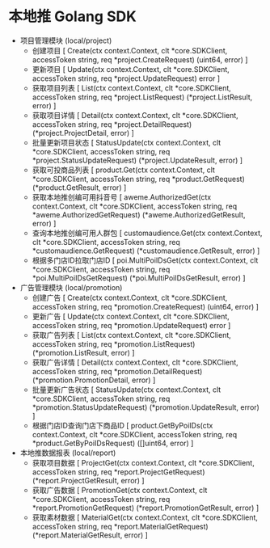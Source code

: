 # 本地推 Golang SDK

- 项目管理模块 (local/project)
  - 创建项目 [ Create(ctx context.Context, clt *core.SDKClient, accessToken string, req *project.CreateRequest) (uint64, error) ]
  - 更新项目 [ Update(ctx context.Context, clt *core.SDKClient, accessToken string, req *project.UpdateRequest) error ]
  - 获取项目列表 [ List(ctx context.Context, clt *core.SDKClient, accessToken string, req *project.ListRequest) (*project.ListResult, error) ]
  - 获取项目详情 [ Detail(ctx context.Context, clt *core.SDKClient, accessToken string, req *project.DetailRequest) (*project.ProjectDetail, error) ]
  - 批量更新项目状态 [ StatusUpdate(ctx context.Context, clt *core.SDKClient, accessToken string, req *project.StatusUpdateRequest) (*project.UpdateResult, error) ]
  - 获取可投商品列表 [ product.Get(ctx context.Context, clt *core.SDKClient, accessToken string, req *product.GetRequest) (*product.GetResult, error) ]
  - 获取本地推创编可用抖音号 [ aweme.AuthorizedGet(ctx context.Context, clt *core.SDKClient, accessToken string, req *aweme.AuthorizedGetRequest) (*aweme.AuthorizedGetResult, error) ]
  - 查询本地推创编可用人群包 [ customaudience.Get(ctx context.Context, clt *core.SDKClient, accessToken string, req *customaudience.GetRequest) (*customaudience.GetResult, error) ]
  - 根据多门店ID拉取门店ID [ poi.MultiPoiIDsGet(ctx context.Context, clt *core.SDKClient, accessToken string, req *poi.MultiPoiIDsGetRequest) (*poi.MultiPoiIDsGetResult, error) ]
- 广告管理模块 (local/promotion)
  - 创建广告 [ Create(ctx context.Context, clt *core.SDKClient, accessToken string, req *promotion.CreateRequest) (uint64, error) ]
  - 更新广告 [ Update(ctx context.Context, clt *core.SDKClient, accessToken string, req *promotion.UpdateRequest) error ]
  - 获取广告列表 [ List(ctx context.Context, clt *core.SDKClient, accessToken string, req *promotion.ListRequest) (*promotion.ListResult, error) ]
  - 获取广告详情 [ Detail(ctx context.Context, clt *core.SDKClient, accessToken string, req *promotion.DetailRequest) (*promotion.PromotionDetail, error) ]
  - 批量更新广告状态 [ StatusUpdate(ctx context.Context, clt *core.SDKClient, accessToken string, req *promotion.StatusUpdateRequest) (*promotion.UpdateResult, error) ]
  - 根据门店ID查询门店下商品ID [ product.GetByPoiIDs(ctx context.Context, clt *core.SDKClient, accessToken string, req *product.GetByPoiIDsRequest) ([]uint64, error) ]
- 本地推数据报表 (local/report)
  - 获取项目数据 [ ProjectGet(ctx context.Context, clt *core.SDKClient, accessToken string, req *report.ProjectGetRequest) (*report.ProjectGetResult, error) ]
  - 获取广告数据 [ PromotionGet(ctx context.Context, clt *core.SDKClient, accessToken string, req *report.PromotionGetRequest) (*report.PromotionGetResult, error) ]
  - 获取素材数据 [ MaterialGet(ctx context.Context, clt *core.SDKClient, accessToken string, req *report.MaterialGetRequest) (*report.MaterialGetResult, error) ]
